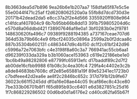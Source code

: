 8b3663dea5d7b896
9ea26b6e1b207aa7
158dfa65f87e5c5e
55e0044f471c25af
f2d6208062520a0a
55fb8d7dcd730d3e
20171b42dead2da5
e8cc37a2f2e4d566
3355920ff808e964
c14fdcaf407804c9
6b7b95bb66b8dd13
391b759805204d6c
e570d8a06ddbd421
f38907646af8e0a1
3bf0283b0e2f9781
148630620fa496c7
09389f9288194385
a737167ceae707d6
364d53b79b66c4e9
6fbcf24035c0896a
2599a2b0f2dcaa8c
887b35304b602131
c4863447d9c4b150
dc1f2c61bf242d96
c5996a72e7063bfc
c4e3198f8a60c3a7
766941ac55cb6aa1
d96239f033da329a
b3b1060ace153963
c619e22186ebe1e0
1bc6b49a98282806
e87799fc65913efc
d17baddf89c2d7f2
ab00de16cfbb9988
61b08c3c4ea30fc4
729fa4c4402e3c2b
a8de84683bb7608c
df2e85e65881a19f
89e52341ec1723b0
c7bdfeee42d2ea6e
ae8f2c2846bc652c
317d791b12b9fe67
36023c661f5245dd
df0a16e08ae44c05
9caf86ec8c43ce80
7be333b06701b8f1
f65d895b93cc6401
e6d3827851c25d16
1f7c868229286502
00d6bd0d1a6176e2
cd40cd62fa65b67f
